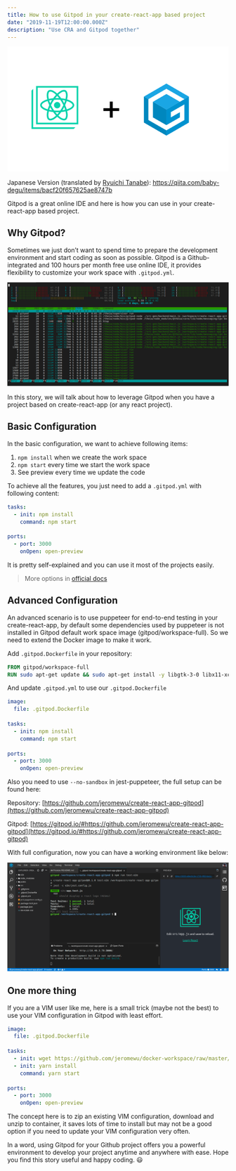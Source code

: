```yaml
---
title: How to use Gitpod in your create-react-app based project
date: "2019-11-19T12:00:00.000Z"
description: "Use CRA and Gitpod together"
---
```


![](./banner.png)

Japanese Version (translated by [Ryuichi Tanabe](https://medium.com/u/9724aaf6be6b?source=post_page-----dd4d0b33ce77--------------------------------)): https://qiita.com/baby-degu/items/bacf20f657625ae8747b

Gitpod is a great online IDE and here is how you can use in your create-react-app based project.

## Why Gitpod?

Sometimes we just don’t want to spend time to prepare the development environment and start coding as soon as possible. Gitpod is a Github-integrated and 100 hours per month free use online IDE, it provides flexibility to customize your work space with `.gitpod.yml`.

![](./htop.png)

In this story, we will talk about how to leverage Gitpod when you have a project based on create-react-app (or any react project).

## Basic Configuration

In the basic configuration, we want to achieve following items:

1. `npm install` when we create the work space
1. `npm start` every time we start the work space
1. See preview every time we update the code

To achieve all the features, you just need to add a `.gitpod.yml` with following content:

```yaml
tasks:
  - init: npm install
    command: npm start

ports:
  - port: 3000
    onOpen: open-preview
```

It is pretty self-explained and you can use it most of the projects easily.

> More options in [official docs](https://www.gitpod.io/docs/44_config_start_tasks/)

## Advanced Configuration

An advanced scenario is to use puppeteer for end-to-end testing in your create-react-app, by default some dependencies used by puppeteer is not installed in Gitpod default work space image (gitpod/workspace-full). So we need to extend the Docker image to make it work.

Add `.gitpod.Dockerfile` in your repository:

```Dockerfile
FROM gitpod/workspace-full
RUN sudo apt-get update && sudo apt-get install -y libgtk-3-0 libx11-xcb1 libnss3 libxss1 libasound2
```

And update `.gitpod.yml` to use our `.gitpod.Dockerfile`

```yaml
image:
  file: .gitpod.Dockerfile

tasks:
  - init: npm install
    command: npm start

ports:
  - port: 3000
    onOpen: open-preview
```

Also you need to use `--no-sandbox` in jest-puppeteer, the full setup can be found here:

Repository: [https://github.com/jeromewu/create-react-app-gitpod](https://github.com/jeromewu/create-react-app-gitpod)

Gitpod: [https://gitpod.io/#https://github.com/jeromewu/create-react-app-gitpod](https://gitpod.io/#https://github.com/jeromewu/create-react-app-gitpod)

With full configuration, now you can have a working environment like below:

![](./gitpod.png)

## One more thing

If you are a VIM user like me, here is a small trick (maybe not the best) to use your VIM configuration in Gitpod with least effort.

```yaml
image:
  file: .gitpod.Dockerfile

tasks:
  - init: wget https://github.com/jeromewu/docker-workspace/raw/master/vim.zip -O /tmp/vim.zip &> /dev/null && unzip /tmp/vim.zip -d /home/gitpod &> /dev/null
  - init: yarn install
    command: yarn start

ports:
  - port: 3000
    onOpen: open-preview
```

The concept here is to zip an existing VIM configuration, download and unzip to container, it saves lots of time to install but may not be a good option if you need to update your VIM configuration very often.

In a word, using Gitpod for your Github project offers you a powerful environment to develop your project anytime and anywhere with ease. Hope you find this story useful and happy coding. 😃
